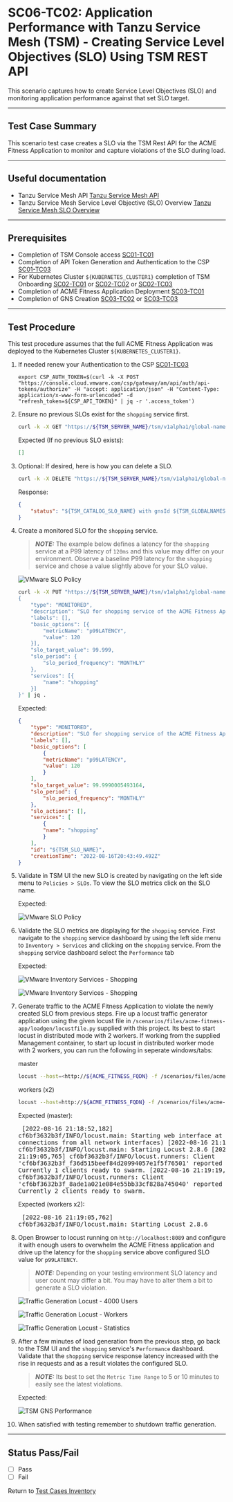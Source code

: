 # SC06-TC02: Application Performance with Tanzu Service Mesh (TSM) - Creating Service Level Objectives (SLO) Using TSM REST API

This scenario captures how to create Service Level Objectives (SLO) and monitoring application performance against that set SLO target.

---

## Test Case Summary

This scenario test case creates a SLO via the TSM Rest API for the ACME Fitness Application to monitor and capture violations of the SLO during load.

---

## Useful documentation

* Tanzu Service Mesh API [Tanzu Service Mesh API](https://docs.vmware.com/en/VMware-Tanzu-Service-Mesh/services/api-programming-guide/GUID-FED8E849-B3C3-49ED-9FDB-1317CFFF3141.html)
* Tanzu Service Mesh Service Level Objective (SLO) Overview [Tanzu Service Mesh SLO Overview](https://docs.vmware.com/en/VMware-Tanzu-Service-Mesh/services/slos-with-tsm/GUID-39CAB7F1-2425-43D4-953E-556A934976CE.html)

---

## Prerequisites

* Completion of TSM Console access [SC01-TC01](../sc01-environment-setup/sc01-tc01-validate-tsm-console.md)
* Completion of API Token Generation and Authentication to the CSP [SC01-TC03](../sc01-environment-setup/sc01-tc03-csp-api-authorization-api.md)
* For Kubernetes Cluster `${KUBERNETES_CLUSTER1}` completion of TSM Onboarding [SC02-TC01](../sc02-cluster-onboarding/sc02-tc01-onboard-tsm-ui.md) or [SC02-TC02](../sc02-cluster-onboarding/sc02-tc02-onboard-tmc.md) or [SC02-TC03](../sc02-cluster-onboarding/sc02-tc03-onboard-tsm-api.md)
* Completion of ACME Fitness Application Deployment [SC03-TC01](../sc03-application-deployment/sc03-tc01-acme-fitness-application.md)
* Completion of GNS Creation [SC03-TC02](../sc03-application-deployment/sc03-tc02-acme-fitness-gns-ui.md) or [SC03-TC03](../sc03-application-deployment/sc03-tc03-acme-fitness-gns-api.md)

---

## Test Procedure

This test procedure assumes that the full ACME Fitness Application was deployed to the Kubernetes Cluster `${KUBERNETES_CLUSTER1}`.

1. If needed renew your Authentication to the CSP [SC01-TC03](../sc01-environment-setup/sc01-tc03-csp-api-authorization-api.md)

    ```execute
    export CSP_AUTH_TOKEN=$(curl -k -X POST "https://console.cloud.vmware.com/csp/gateway/am/api/auth/api-tokens/authorize" -H "accept: application/json" -H "Content-Type: application/x-www-form-urlencoded" -d "refresh_token=${CSP_API_TOKEN}" | jq -r '.access_token')
    ```

2. Ensure no previous SLOs exist for the `shopping` service first.

    ```bash
    curl -k -X GET "https://${TSM_SERVER_NAME}/tsm/v1alpha1/global-namespaces/${TSM_GLOBALNAMESPACE_NAME}/service-level-objectives" -H "csp-auth-token:${CSP_AUTH_TOKEN}" | jq .
    ```

    Expected (If no previous SLO exists):

    ```json
    []
    ```

3. Optional: If desired, here is how you can delete a SLO.

    ```bash
    curl -k -X DELETE "https://${TSM_SERVER_NAME}/tsm/v1alpha1/global-namespaces/${TSM_GLOBALNAMESPACE_NAME}/service-level-objectives/${TSM_CATALOG_SLO_NAME}" -H "csp-auth-token:${CSP_AUTH_TOKEN}" | jq .
    ```

    Response:

    ```json
    {
        "status": "${TSM_CATALOG_SLO_NAME} with gnsId ${TSM_GLOBALNAMESPACE_NAME} deleted"
    }
    ```

4. Create a monitored SLO for the `shopping` service.

    > **_NOTE:_**  The example below defines a latency for the `shopping` service at a P99 latency of `120ms` and this value may differ on your environment. Observe a baseline P99 latency for the `shopping` service and chose a value slightly above for your SLO value.

    ![VMware SLO Policy](../images/vmware-tsm-app-topology-p99-latency.png)

    ```bash
    curl -k -X PUT "https://${TSM_SERVER_NAME}/tsm/v1alpha1/global-namespaces/${TSM_GLOBALNAMESPACE_NAME}/service-level-objectives/${TSM_SLO_NAME}" -H "csp-auth-token:${CSP_AUTH_TOKEN}" -H "Content-Type: application/json" -d '
    {
        "type": "MONITORED",
        "description": "SLO for shopping service of the ACME Fitness App",
        "labels": [],
        "basic_options": [{
            "metricName": "p99LATENCY",
            "value": 120
        }],
        "slo_target_value": 99.999,
        "slo_period": {
            "slo_period_frequency": "MONTHLY"
        },
        "services": [{
            "name": "shopping"
        }]
    }' | jq .
    ```

    Expected:

    ```json
    {
        "type": "MONITORED",
        "description": "SLO for shopping service of the ACME Fitness App",
        "labels": [],
        "basic_options": [
            {
            "metricName": "p99LATENCY",
            "value": 120
            }
        ],
        "slo_target_value": 99.9990005493164,
        "slo_period": {
            "slo_period_frequency": "MONTHLY"
        },
        "slo_actions": [],
        "services": [
            {
            "name": "shopping"
            }
        ],
        "id": "${TSM_SLO_NAME}",
        "creationTime": "2022-08-16T20:43:49.492Z"
    }
    ```

5. Validate in TSM UI the new SLO is created by navigating on the left side menu to `Policies > SLOs`. To view the SLO metrics click on the SLO name.

    Expected:

    ![VMware SLO Policy](../images/vmware-tsm-slo-policy.png)

6. Validate the SLO metrics are displaying for the `shopping` service. First navigate to the `shopping` service dashboard by using the left side menu to `Inventory > Services` and clicking on the `shopping` service. From the `shopping` service dashboard select the `Performance` tab

    Expected:

    ![VMware Inventory Services - Shopping](../images/vmware-tsm-inventory-service-shopping.png)

    ![VMware Inventory Services - Shopping](../images/vmware-tsm-shopping-performance-slo.png)

7. Generate traffic to the ACME Fitness Application to violate the newly created SLO from previous steps. Fire up a locust traffic generator application using the given locust file in `/scenarios/files/acme-fitness-app/loadgen/locustfile.py` supplied with this project. Its best to start locust in distributed mode with 2 workers. If working from the supplied Management container, to start up locust in distributed worker mode with 2 workers, you can run the following in seperate windows/tabs:

    master

    ```bash
    locust --host=<http://${ACME_FITNESS_FQDN} -f /scenarios/files/acme-fitness-app/loadgen/locustfile.py --master
    ```

    workers (x2)

    ```bash
    locust --host=http://${ACME_FITNESS_FQDN} -f /scenarios/files/acme-fitness-app/loadgen/locustfile.py --worker
    ```

    Expected (master):<pre>
    [2022-08-16 21:18:52,182] cf6bf3632b3f/INFO/locust.main: Starting web interface at <http://0.0.0.0:8089> (accepting connections from all network interfaces)
    [2022-08-16 21:18:52,202] cf6bf3632b3f/INFO/locust.main: Starting Locust 2.8.6
    [2022-08-16 21:19:05,765] cf6bf3632b3f/INFO/locust.runners: Client 'cf6bf3632b3f_f36d515beef84d20994057e1f5f76501' reported as ready. Currently 1 clients ready to swarm.
    [2022-08-16 21:19:19,207] cf6bf3632b3f/INFO/locust.runners: Client 'cf6bf3632b3f_8ade1a021e084e55bb33cf828a745040' reported as ready. Currently 2 clients ready to swarm.</pre>

    Expected (workers x2):<pre>
    [2022-08-16 21:19:05,762] cf6bf3632b3f/INFO/locust.main: Starting Locust 2.8.6
    </pre>

8. Open Browser to locust running on `http://localhost:8089` and configure it with enough users to overwhelm the ACME Fitness application and drive up the latency for the `shopping` service above configured SLO value for `p99LATENCY`.

    > **_NOTE:_**  Depending on your testing environment SLO latency and user count may differ a bit. You may have to alter them a bit to generate a SLO violation.

    ![Traffic Generation Locust - 4000 Users](../images/traffic-gen-locust-4000-users.png)

    ![Traffic Generation Locust - Workers](../images/traffic-gen-locust-workers.png)

    ![Traffic Generation Locust - Statistics](../images/traffic-gen-locust-statistics.png)

9. After a few minutes of load generation from the previous step, go back to the TSM UI and the `shopping` service's `Performance` dashboard. Validate that the `shopping` service response latency increased with the rise in requests and as a result violates the configured SLO.

    > **_NOTE:_**  Its best to set the `Metric Time Range` to 5 or 10 minutes to easily see the latest violations.

    Expected:

    ![TSM GNS Performance](../images/vmware-tsm-shopping-service-performance-slo-violation.png)

10. When satisfied with testing remember to shutdown traffic generation.

---

## Status Pass/Fail

* [  ] Pass
* [  ] Fail

Return to [Test Cases Inventory](../../README.md#test-cases-inventory)
